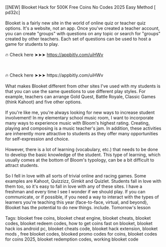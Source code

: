[[NEW] Blooket Hack for 500K Free Coins No Codes 2025 Easy Method [ pd32c]
<br>
<br>Blooket is a fairly new site in the world of online quiz or teacher quiz options. It's a website, not an app. Once you've created a teacher account, you can create "groups" with questions on any topic or search for "groups" created by other teachers. Each set of questions can be used to host a game for students to play.
<br>
<br>🔥 Check here ➤➤➤ https://appbitly.com/uiHWv

<br>
<br>🔥 Check here ➤➤➤ https://appbitly.com/uiHWv

<br>
<br>What makes Blooket different from other sites I've used with my students is that you can use the same questions to use different play styles. For example, teachers can arrange Gold Quest, Battle Royale, Classic Games (think Kahoot) and five other options.
<br>
<br>If you're like me, you're always looking for new ways to increase student involvement! In my elementary school music room, I want to incorporate many ways to experience music with Bloom's highest rating. Creating, playing and composing is a music teacher's jam. In addition, these activities are inherently more attractive to students as they offer many opportunities for self-expression and choice.
<br>
<br>However, there is a lot of learning (vocabulary, etc.) that needs to be done to develop the basic knowledge of the student. This type of learning, which usually comes at the bottom of Bloom's typology, can be a bit difficult to attract students.
<br>
<br>So I fell in love with all sorts of trivial online and racing games. Some examples are Kahoot, Quizzizz, Gimkit and Quizlet. Students fall in love with them too, so it's easy to fall in love with any of these sites. I have a freshman and every time I see I wonder if we should play. If you can communicate, or if possible, if you need a way to interact with the types of learners you're teaching this year (face-to-face, virtual, and beyond), Blooket has the potential to do new things. include. Tomorrow's lesson
<br>
<br>Tags: blooket free coins, blooket cheat engine, blooket cheats, blooket codes, blooket redeem codes, how to get coins fast on blooket, blooket hack ios android pc, blooket cheats code, blooket hack extension, blooket mods , free blooket codes, blooked promo codes for coins, blooket codes for coins 2025, blooket redemption codes, working blooket code
